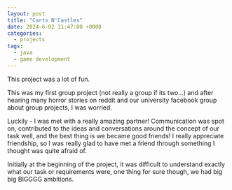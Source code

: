 ```yaml
---
layout: post
title: "Carts N'Castles"
date: 2024-6-02 11:47:00 +0000
categories:
  - projects
tags:
  - java
  - game development
---
```


This project was a lot of fun. 

This was my first group project (not really a group if its two...) and after hearing many horror stories on reddit and our university facebook group about group projects, I was worried.

Luckily - I was met with a really amazing partner! Communication was spot on, contributed to the ideas and conversations around the concept of our task well, and the best thing is we became good friends!
I really appreciate friendship, so I was really glad to have met a friend through something I thought was quite afraid of.

Initially at the beginning of the project, it was difficult to understand exactly what our task or requirements were, one thing for sure though, we had big big BIGGGG ambitions. 

